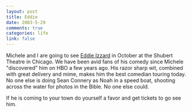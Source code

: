 ```yaml
--- 
layout: post
title: Eddie
date: 2003-5-29
comments: true
categories: life
link: false
---
```

Michele and I are going to see <a href="http://eddieizzard.com/home.izz" target="_blank">Eddie Izzard</a> in October at the Shubert Theatre in Chicago. We have been avid fans of his comedy since Michele "discovered" him on HBO a few years ago. His razor sharp wit, combined with great delivery and mime, makes him the best comedian touring today. No one else is doing Sean Connery as Noah in a speed boat, shooting across the water for photos in the Bible. No one else could.

If he is coming to your town do yourself a favor and get tickets to go see him.
